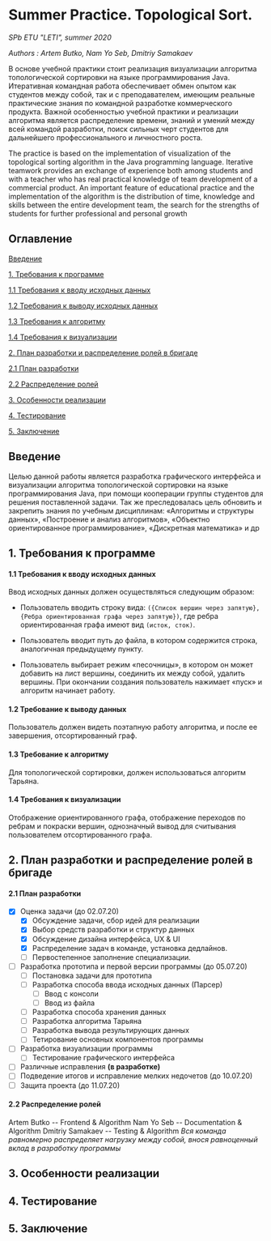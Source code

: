 # Summer Practice. Topological Sort.
_SPb ETU "LETI", summer 2020_

_Authors : Artem Butko, Nam Yo Seb,  Dmitriy Samakaev_

  В основе учебной практики стоит реализация визуализации алгоритма топологической сортировки на языке программирования Java. Итеративная командная работа обеспечивает обмен опытом как студентов между собой, так и с преподавателем, имеющим реальные практические знания по командной разработке коммерческого продукта. Важной особенностью учебной практики и реализации алгоритма является распределение времени, знаний и умений между всей командой разработки, поиск сильных черт студентов для дальнейшего профессионального и личностного роста.
  
  The practice is based on the implementation of visualization of the topological sorting algorithm in the Java programming language. Iterative teamwork provides an exchange of experience both among students and with a teacher who has real practical knowledge of team development of a commercial product. An important feature of educational practice and the implementation of the algorithm is the distribution of time, knowledge and skills between the entire development team, the search for the strengths of students for further professional and personal growth

## Оглавление

[Введение](#введение)

[1. Требования к программе](#1)

   [1.1 Требования к вводу исходных данных](#1.1)
    
   [1.2 Требования к выводу исходных данных](#1.2)
    
   [1.3 Требования к алгоритму](#1.3)
    
   [1.4 Требования к визуализации](#1.4)
    
[2. План разработки и распределение ролей в бригаде](#2)

   [2.1 План разработки](#2.1)
    
   [2.2 Распределение ролей](#2.2)

[3. Особенности реализации](#3)

[4. Тестирование](#4)

[5. Заключение](#5)

## Введение
<a name="введение"></a> 
Целью данной работы является разработка графического интерфейса и визуализации алгоритма топологической сортировки на языке программирования Java, при помощи кооперации группы студентов для решения поставленной задачи. Так же преследовалась цель обновить и закрепить знания по учебным дисциплинам: «Алгоритмы и структуры данных», «Построение и анализ алгоритмов», «Объектно ориентированное программирование», «Дискретная математика» и др

## 1. Требования к программе
<a name="1"></a> 
#### 1.1 Требования к вводу исходных данных
<a name="1.1"></a> 
Ввод исходных данных должен осуществляться следующим образом:

- Пользователь вводить строку вида: 
`({Список вершин через запятую}, {Ребра ориентированная графа через запятую})`, где ребра ориентированная графа имеют вид `(исток, сток)`.

- Пользователь вводит путь до файла, в котором содержится строка, аналогичная предыдущему пункту.

- Пользователь выбирает режим «песочницы», в котором он может добавить на лист вершины, соединить их между собой, удалить вершины. При окончании создания пользователь нажимает «пуск» и алгоритм начинает работу.
#### 1.2 Требование к выводу данных
<a name="1.2"></a> 
Пользователь должен видеть поэтапную работу алгоритма, и после ее завершения, отсортированный граф.
#### 1.3 Требование к алгоритму
<a name="1.3"></a> 
Для топологической сортировки, должен использоваться алгоритм Тарьяна.
#### 1.4 Требования к визуализации
<a name="1.4"></a> 
Отображение ориентированного графа, отображение переходов по ребрам и покраски вершин, однозначный вывод для считывания пользователем отсортированного графа.

## 2. План разработки и распределение ролей в бригаде
<a name="2"></a> 
#### 2.1 План разработки
<a name="2.1"></a> 
- [X] Оценка задачи (до 02.07.20)
    - [X] Обсуждение задачи, сбор идей для реализации
    - [X] Выбор средств разработки и структур данных
    - [X] Обсуждение дизайна интерфейса, UX & UI
    - [X] Распределение задач в команде, установка дедлайнов.
    - [ ] Первостепенное заполнение специализации.
- [ ] Разработка прототипа и первой версии программы (до 05.07.20)
    - [ ] Постановка задачи для прототипа
    - [ ] Разработка способа ввода исходных данных (Парсер)
        - [ ] Ввод с консоли
        - [ ] Ввод из файла
    - [ ] Разработка способа хранения данных
    - [ ] Разработка алгоритма Тарьяна
    - [ ] Разработка вывода результирующих данных
    - [ ] Тетирование основных компонентов программы
- [ ] Разработка визуализации программы
    - [ ] Тестирование графического интерфейса
- [ ] Различные исправления **(в разработке)**
- [ ] Подведение итогов и исправление мелких недочетов (до 10.07.20)
- [ ] Защита проекта (до 11.07.20)
    
#### 2.2 Распределение ролей
<a name="2.2"></a> 
Artem Butko -- Frontend & Algorithm
Nam Yo Seb -- Documentation & Algorithm
Dmitriy Samakaev -- Testing & Algorithm
_Вся команда равномерно распределяет нагрузку между собой, внося равноценный вклад в разработку программы_
## 3. Особенности реализации
<a name="3"></a> 
## 4. Тестирование
<a name="4"></a> 
## 5. Заключение
<a name="5"></a> 
